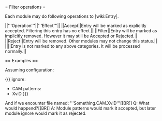 = Filter operations =

Each module may do following operations to [wiki:Entry].

||'''Operation'''||'''Effect'''||
||Accept||Entry will be marked as explicitly accepted. Filtering this entry has no effect.||
||Filter||Entry will be marked as implicitly removed. However it may still be Accepted or Rejected.||
||Reject||Entry will be removed. Other modules may not change this status.||
||<none>||Entry is not marked to any above categories. It will be processed normally.||

== Examples ==

Assuming configuration:

{{{
ignore:
  - CAM
patterns:
  - XviD
}}}

And if we encounter file named: '''Something.CAM.XviD'''[[BR]]
Q: What would happend?[[BR]]
A: Module patterns would mark it accepted, but later module ignore would mark it as rejected.

